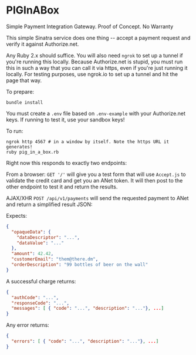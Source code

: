 # PIGInABox
Simple Payment Integration Gateway. Proof of Concept. No Warranty

This simple Sinatra service does one thing -- accept a payment request and verify it against Authorize.net.

Any Ruby 2.x should suffice. You will also need `ngrok` to set up a tunnel if you're running this locally. Because Authorize.net is stupid, you must run this in such a way that you can call it via https, even if you're just running it locally. For testing purposes, use ngrok.io to set up a tunnel and hit the page that way.

To prepare:

```
bundle install
```

You must create a `.env` file based on `.env-example` with your Authorize.net keys. If running to test it, use your sandbox keys!

To run:
```
ngrok http 4567 # in a window by itself. Note the https URL it generates!
ruby pig_in_a_box.rb
```

Right now this responds to exactly two endpoints:

From a browser: `GET '/'` will give you a test form that will use `Accept.js` to validate the credit card and get you an ANet token. It will then post to the other endpoint to test it and return the results.

AJAX/XHR `POST /api/v1/payments` will send the requested payment to ANet and return a simplified result JSON:

Expects:
```json
{
  "opaqueData": {
    "dataDescriptor": "...",
    "dataValue": "..."
  },
  "amount": 42.42,
  "customerEmail": "them@there.dm",
  "orderDescription": "99 bottles of beer on the wall"
}
```

A successful charge returns:
```json
{
  "authCode": "...",
  "responseCode": "...",
  "messages": [ { "code": "...", "description": "..."}, ...]
}
```

Any error returns:
```json
{
  "errors": [ { "code": "...", "description": "..."}, ...]
}